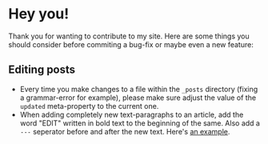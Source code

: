 # Hey you!

Thank you for wanting to contribute to my site. Here are some things you should consider before commiting a bug-fix or maybe even a new feature:

## Editing posts

- Every time you make changes to a file within the `_posts` directory (fixing a grammar-error for example), please make sure adjust the value of the `updated` meta-property to the current one.
- When adding completely new text-paragraphs to an article, add the word "EDIT" written in bold text to the beginning of the same. Also add a `---` seperator before and after the new text. Here's [an example][1].

[1]: https://github.com/leo/leo.github.io/blob/master/_posts/2015-06-26-avoid-a-total-ux-mess-in-product-support.md
